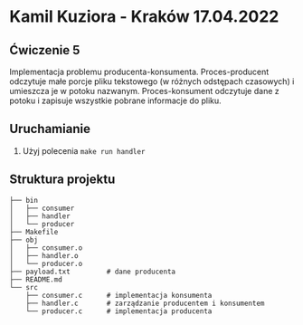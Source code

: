# Kamil Kuziora - Kraków 17.04.2022


## Ćwiczenie 5
Implementacja problemu producenta-konsumenta. Proces-producent odczytuje małe porcje pliku tekstowego (w różnych odstępach czasowych) i umieszcza je w potoku 
nazwanym. Proces-konsument odczytuje dane z potoku i zapisuje wszystkie pobrane informacje do pliku. 

## Uruchamianie
1. Użyj polecenia `make run handler`

## Struktura projektu
```
├── bin
│   ├── consumer
│   ├── handler
│   └── producer
├── Makefile
├── obj
│   ├── consumer.o
│   ├── handler.o
│   └── producer.o
├── payload.txt         # dane producenta
├── README.md
└── src
    ├── consumer.c      # implementacja konsumenta
    ├── handler.c       # zarządzanie producentem i konsumentem
    └── producer.c      # implementacja producenta
```
